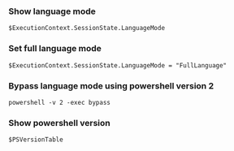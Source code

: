 ### Show language mode 
```
$ExecutionContext.SessionState.LanguageMode
```

### Set full language mode
```
$ExecutionContext.SessionState.LanguageMode = "FullLanguage"
```

### Bypass language mode using powershell version 2
```
powershell -v 2 -exec bypass
```

### Show powershell version
```
$PSVersionTable
```

